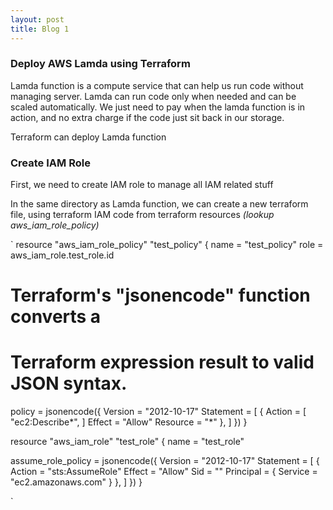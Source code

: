 ```yaml
---
layout: post
title: Blog 1
---
```


### Deploy AWS Lamda using Terraform

Lamda function is a compute service that can help us run code without managing server. Lamda can run code only when needed and can be scaled automatically. We just need to pay when the lamda function is in action, and no extra charge if the code just sit back in our storage. 

Terraform can deploy Lamda function 

### Create IAM Role

First, we need to create IAM role to manage all IAM related stuff

In the same directory as Lamda function, we can create a new terraform file, using terraform IAM code from terraform resources *(lookup aws_iam_role_policy)*

`
resource "aws_iam_role_policy" "test_policy" {
  name = "test_policy"
  role = aws_iam_role.test_role.id

  # Terraform's "jsonencode" function converts a
  # Terraform expression result to valid JSON syntax.
  policy = jsonencode({
    Version = "2012-10-17"
    Statement = [
      {
        Action = [
          "ec2:Describe*",
        ]
        Effect   = "Allow"
        Resource = "*"
      },
    ]
  })
}

resource "aws_iam_role" "test_role" {
  name = "test_role"

  assume_role_policy = jsonencode({
    Version = "2012-10-17"
    Statement = [
      {
        Action = "sts:AssumeRole"
        Effect = "Allow"
        Sid    = ""
        Principal = {
          Service = "ec2.amazonaws.com"
        }
      },
    ]
  })
}

`






